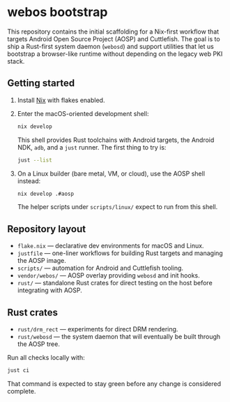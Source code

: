 # webos bootstrap

This repository contains the initial scaffolding for a Nix-first workflow that targets Android Open Source Project (AOSP) and Cuttlefish. The goal is to ship a Rust-first system daemon (`webosd`) and support utilities that let us bootstrap a browser-like runtime without depending on the legacy web PKI stack.

## Getting started

1. Install [Nix](https://nixos.org) with flakes enabled.
2. Enter the macOS-oriented development shell:

   ```bash
   nix develop
   ```

   This shell provides Rust toolchains with Android targets, the Android NDK, `adb`, and a `just` runner. The first thing to try is:

   ```bash
   just --list
   ```

3. On a Linux builder (bare metal, VM, or cloud), use the AOSP shell instead:

   ```bash
   nix develop .#aosp
   ```

   The helper scripts under `scripts/linux/` expect to run from this shell.

## Repository layout

- `flake.nix` — declarative dev environments for macOS and Linux.
- `justfile` — one-liner workflows for building Rust targets and managing the AOSP image.
- `scripts/` — automation for Android and Cuttlefish tooling.
- `vendor/webos/` — AOSP overlay providing `webosd` and init hooks.
- `rust/` — standalone Rust crates for direct testing on the host before integrating with AOSP.

## Rust crates

- `rust/drm_rect` — experiments for direct DRM rendering.
- `rust/webosd` — the system daemon that will eventually be built through the AOSP tree.

Run all checks locally with:

```bash
just ci
```

That command is expected to stay green before any change is considered complete.
